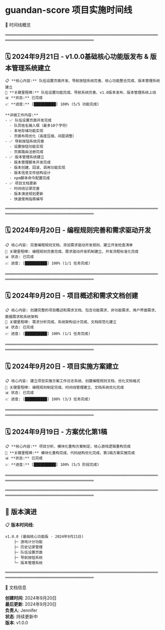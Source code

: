 # guandan-score 项目实施时间线

📅 时间线概览

═══════════════════════════════════════════════════════════════════════════════

## 🗓️ 2024年9月21日 - v1.0.0基础核心功能版发布 & 版本管理系统建立
    📋 **核心内容:** 队伍设置页面开发、导航按钮系统完善、核心功能整合完成、版本管理系统建立  
    🎯 **关键里程碑:** 队伍设置功能完成、导航系统完善、v1.0版本发布、版本管理系统上线  
    📊 **状态:** 已完成  
    📈 **进度:** [██████████] 100% (5/5 功能完成)
    
    **详细工作内容:**
    - ✅ 队伍设置页面开发完成
      - 队员姓名输入框（最多10个字符）
      - 本地存储功能实现
      - 页面布局优化（高度压缩、间距调整）
    - ✅ 导航按钮系统完善
      - 设置按钮功能实现
      - 页面路由注册完成
    - ✅ 版本管理系统建立
      - 版本管理脚本开发完成
      - 版本创建、回滚、调用功能实现
      - 版本信息文件结构设计
      - npm脚本命令配置完成
    - ✅ 项目文档更新
      - 时间线记录完善
      - 版本演进规划更新
      - 快速使用指南编写

═══════════════════════════════════════════════════════════════════════════════

## 🗓️ 2024年9月20日 - 编程规则完善和需求驱动开发
    📋 核心内容: 完善编程规则文档、添加需求驱动开发规则、建立开发检查清单  
    🎯 关键里程碑: 编程规则完善完成、需求驱动开发机制建立、开发流程标准化完成  
    📊 状态: 已完成  
    📈 进度: [██████████] 100% (1/1 任务完成)

═══════════════════════════════════════════════════════════════════════════════

## 🗓️ 2024年9月20日 - 项目概述和需求文档创建
    📋 核心内容: 创建完整的项目概述和需求文档、包含功能需求、非功能需求、用户界面需求、数据需求和系统架构  
    🎯 关键里程碑: 需求分析完成、系统架构设计完成、文档规范化建立  
    📊 状态: 已完成  
    📈 进度: [██████████] 100% (1/1 任务完成)

═══════════════════════════════════════════════════════════════════════════════

## 🗓️ 2024年9月20日 - 项目实施方案建立
    📋 核心内容: 建立项目实施方案工作日志系统、创建编程规则文档、优化文档格式  
    🎯 关键里程碑: 编程规则制定完成、时间线管理建立、文档系统优化完成  
    📊 状态: 已完成  
    📈 进度: [██████████] 100% (3/3 任务完成)

═══════════════════════════════════════════════════════════════════════════════

## 🗓️ 2024年9月19日 - 方案优化第1稿  
    📋 **核心内容:** 项目分析、模块化重构方案制定、核心游戏逻辑重构完成  
    🎯 **关键里程碑:** 模块化重构完成、代码结构优化完成、第1稿方案实施完成  
    📊 **状态:** 已完成  
    📈 **进度:** [██████████] 100% (5/5 阶段完成)

═══════════════════════════════════════════════════════════════════════════════

═══════════════════════════════════════════════════════════════════════════════

## 🔄 版本演进

📋 **版本时间线:**
```
v1.0.0 (基础核心功能版 - 2024年9月21日)
    ├─ 游戏计分功能
    ├─ 历史记录管理
    ├─ 队伍设置页面
    ├─ 导航按钮系统
    └─ 版本管理系统
```

═══════════════════════════════════════════════════════════════════════════════



📝 文档信息

**创建时间**: 2024年9月20日  
**最后更新**: 2024年9月20日  
**负责人**: Jennifer  
**状态**: 持续更新中  
**版本**: v1.0.0
